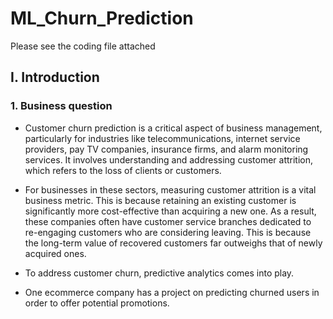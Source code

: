 # ML_Churn_Prediction

Please see the coding file attached

## I. Introduction

### 1. Business question

- Customer churn prediction is a critical aspect of business management, particularly for industries like telecommunications, internet service providers, pay TV companies, insurance firms, and alarm monitoring services. It involves understanding and addressing customer attrition, which refers to the loss of clients or customers.
- For businesses in these sectors, measuring customer attrition is a vital business metric. This is because retaining an existing customer is significantly more cost-effective than acquiring a new one. As a result, these companies often have customer service branches dedicated to re-engaging customers who are considering leaving. This is because the long-term value of recovered customers far outweighs that of newly acquired ones.
- To address customer churn, predictive analytics comes into play.


- One ecommerce company has a project on predicting churned users in order to offer potential promotions.
